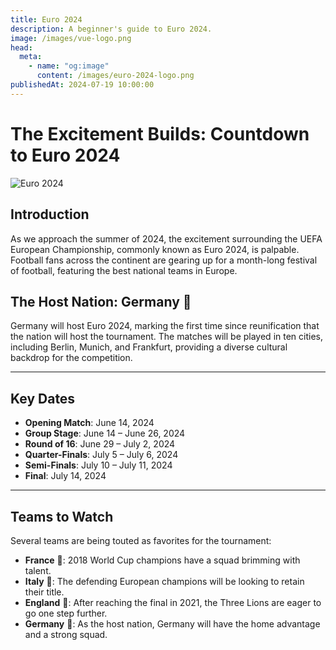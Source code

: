 ```yaml
---
title: Euro 2024
description: A beginner's guide to Euro 2024.
image: /images/vue-logo.png
head:
  meta:
    - name: "og:image"
      content: /images/euro-2024-logo.png
publishedAt: 2024-07-19 10:00:00
---
```


# The Excitement Builds: Countdown to Euro 2024

![Euro 2024](/images/euro-2024-logo.png)

## Introduction

As we approach the summer of 2024, the excitement surrounding the UEFA European Championship, commonly known as Euro 2024, is palpable. Football fans across the continent are gearing up for a month-long festival of football, featuring the best national teams in Europe.

## The Host Nation: Germany 🍺

Germany will host Euro 2024, marking the first time since reunification that the nation will host the tournament. The matches will be played in ten cities, including Berlin, Munich, and Frankfurt, providing a diverse cultural backdrop for the competition.

---

## Key Dates

- **Opening Match**: June 14, 2024
- **Group Stage**: June 14 – June 26, 2024
- **Round of 16**: June 29 – July 2, 2024
- **Quarter-Finals**: July 5 – July 6, 2024
- **Semi-Finals**: July 10 – July 11, 2024
- **Final**: July 14, 2024

---

## Teams to Watch

Several teams are being touted as favorites for the tournament:

- **France** 🥐: 2018 World Cup champions have a squad brimming with talent.
- **Italy** 🍕: The defending European champions will be looking to retain their title.
- **England** 🐉: After reaching the final in 2021, the Three Lions are eager to go one step further.
- **Germany** 🍻: As the host nation, Germany will have the home advantage and a strong squad.
